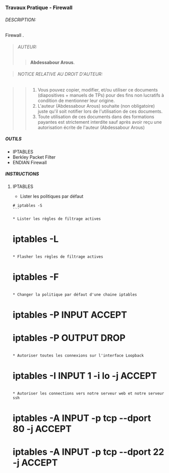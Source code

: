 ### Travaux Pratique - Firewall

###### DESCRIPTION:
Firewall .

> ###### AUTEUR:
> > **Abdessabour Arous**.


> ###### NOTICE RELATIVE AU DROIT D'AUTEUR:

> >  1. Vous pouvez copier, modifier, et/ou utiliser ce documents (diapositives + manuels de TPs) pour des fins non lucratifs à condition de mentionner leur origine.
> >  2. L'auteur (Abdessabour Arous) souhaite (non obligatoire) juste qu'il soit notifier lors de l'utilisation de ces documents.
> >  3. Toute utilisation de ces documents dans des formations payantes est strictement interdite sauf après avoir reçu une autorisation écrite de l'auteur (Abdessabour Arous)


##### OUTILS
- IPTABLES
- Berkley Packet Filter
- ENDIAN Firewall

##### INSTRUCTIONS
1. IPTABLES
	
	* Lister les politiques par défaut
	````
	# iptables -S
	```
	
	* Lister les règles de filtrage actives
	````
	# iptables -L
	```
	
	* Flasher les règles de filtrage actives
	````
	# iptables -F
	```
	
	* Changer la politique par défaut d'une chaine iptables
	````
	# iptables -P INPUT ACCEPT
	# iptables -P OUTPUT DROP
	```
	
	* Autoriser toutes les connexions sur l'interface Loopback
	````
	# iptables -I INPUT 1 -i lo -j ACCEPT
	```
	
	* Autoriser les connections vers notre serveur web et notre serveur ssh
	````
	# iptables -A INPUT -p tcp --dport 80 -j ACCEPT
	# iptables -A INPUT -p tcp --dport 22 -j ACCEPT
	```
	
	
